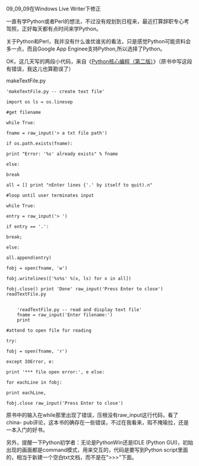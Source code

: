 

09_09_09在Windows Live Writer下修正

一直有学Python或者Perl的想法，不过没有规划到日程来，最近打算辞职专心考驾照，正好每天都有点时间来学Python。

关于Python和Perl，我并没有什么谁优谁劣的看法，只是感觉Python可能资料会多一点，而且Google App
Enginee支持Python,所以选择了Python。

OK，这几天写的两段小代码，来自《[Python核心编程（第二版）](http://www.china-pub.com/39969&ref=xiangguan)》（原书中写这段有错误，我这儿也算勘误了）

makeTextFile.py

```
'makeTextFile.py -- create text file'

import os ls = os.linesep

#get filename

while True:

fname = raw_input('> a txt file path')

if os.path.exists(fname):

print "Error: '%s' already exists" % fname

else:

break

all = [] print "nEnter lines {'.' by itself to quit).n"

#loop until user terminates input

while True:

entry = raw_input('> ')

if entry == '.':

break;

else:

all.append(entry)

fobj = open(fname, 'w')

fobj.writelines(['%s%s' %(x, ls) for x in all])

fobj.close() print 'Done' raw_input('Press Enter to close') readTextFile.py


    'readTextFile.py -- read and display text file'
    fname = raw_input('Enter filename:')
    print

#attend to open file for reading

try:

fobj = open(fname, 'r')

except IOError, e:

print '*** file open error:', e else:

for eachLine in fobj:

print eachLine,

fobj.close raw_input('Press Enter to close')
```

原书中的输入在while那里出现了错误，压根没有raw_input这行代码，看了china-
pub评论，这本书的确存在一些错误，不过在我看来，瑕不掩瑜拉，还是一本入门的好书。

另外，提醒一下Python初学者：无论是PythonWin还是IDLE (Python
GUI)，初始出现的画面都是command模式，用来交互的，代码是要写到Python
script里面的，相当于新建一个空白txt文档，而不是在">>>"下面。


